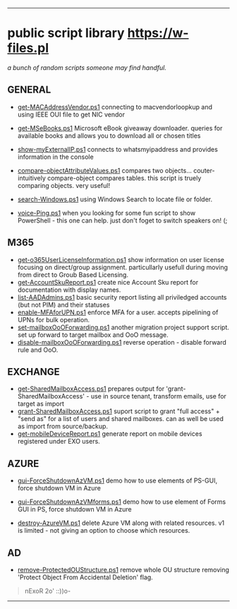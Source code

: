 **************************************************************
#  public script library https://w-files.pl

*a bunch of random scripts someone may find handful.*

## GENERAL 
  * [get-MACAddressVendor.ps1](https://github.com/nExoRek/eN-Lib/blob/master/get-MACAddressVendor.ps1) 
    connecting to macvendorloopkup and using IEEE OUI file to get NIC vendor
  
  * [get-MSeBooks.ps1](https://github.com/nExoRek/eN-Lib/blob/master/get-MSeBooks.ps1) 
    Microsoft eBook giveaway downloader. queries for available books and allows 
      you to download all or chosen titles

  * [show-myExternalIP.ps1](https://github.com/nExoRek/eN-Lib/blob/master/show-myExternalIP.ps1) 
    connects to whatsmyipaddress and provides information in the console

  * [compare-objectAttributeValues.ps1](https://github.com/nExoRek/eN-Lib/blob/master/compare-objectAttributeValues.ps1)
    compares two objects... couter-intuitively compare-object compares tables. this script is truely comparing objects. very useful!

  * [search-Windows.ps1](https://github.com/nExoRek/eN-Lib/blob/master/search-Windows.ps1)
    using Windows Search to locate file or folder.

  * [voice-Ping.ps1](https://github.com/nExoRek/eN-Lib/blob/master/voice-Ping.ps1)
    when you looking for some fun script to show PowerShell - this one can help. just don't foget to switch speakers on! (;

## M365
  * [get-o365UserLicenseInformation.ps1](https://github.com/nExoRek/eN-Lib/blob/master/get-o365UserLicenseInformation.ps1)
    show information on user license focusing on direct/group assignment. particullarly
      usefull during moving from direct to Groub Based Licensing.
  * [get-AccountSkuReport.ps1](https://github.com/nExoRek/eN-Lib/blob/master/get-AccountSkuReport.ps1)
    create nice Account Sku report for documentation with display names.
  * [list-AADAdmins.ps1](https://github.com/nExoRek/eN-Lib/blob/master/list-AADAdmins.ps1)
    basic security report listing all priviledged accounts (but not PIM) and their statuses
  * [enable-MFAforUPN.ps1](https://github.com/nExoRek/eN-Lib/blob/master/enable-MFAforUPN.ps1)
    enforce MFA for a user. accepts pipelining of UPNs for bulk operation.
  * [set-mailboxOoOForwarding.ps1](https://github.com/nExoRek/eN-Lib/blob/master/set-mailboxOoOForwarding.ps1)
    another migration project support script. set up forward to target mailbox and OoO message. 
  * [disable-mailboxOoOForwarding.ps1](https://github.com/nExoRek/eN-Lib/blob/master/disable-mailboxOoOForwarding.ps1)
    reverse operation - disable forward rule and OoO.

## EXCHANGE
  * [get-SharedMailboxAccess.ps1](https://github.com/nExoRek/eN-Lib/blob/master/Get-SharedMailboxAccess.ps1) 
    prepares output for 'grant-SharedMailboxAccess' - use in source tenant, transform emails, use for target as import
  * [grant-SharedMailboxAccess.ps1](https://github.com/nExoRek/eN-Lib/blob/master/grant-SharedMailboxAccess.ps1) 
    suport script to grant "full access" + "send as" for a list of users and shared mailboxes. can as well be used as 
    import from source/backup.
  * [get-mobileDeviceReport.ps1](https://github.com/nExoRek/eN-Lib/blob/master/get-mobileDeviceReport.ps1)
    generate report on mobile devices registered under EXO users.

## AZURE
  * [gui-ForceShutdownAzVM.ps1](https://github.com/nExoRek/eN-Lib/blob/master/gui-ForceShutdownAzVM.ps1)
    demo how to use elements of PS-GUI, force shutdown VM in Azure

  * [gui-ForceShutdownAzVMforms.ps1](https://github.com/nExoRek/eN-Lib/blob/master/gui-ForceShutdownAzVMforms.ps1)
    demo how to use element of Forms GUI in PS, force shutdown VM in Azure

  * [destroy-AzureVM.ps1](https://github.com/nExoRek/eN-Lib/blob/master/destroy-AzureVM.ps1)
    delete Azure VM along with related resources. v1 is limited - not giving an option to choose which resources. 

## AD
  * [remove-ProtectedOUStructure.ps1](https://github.com/nExoRek/eN-Lib/blob/master/remove-ProtectedOUStructure.ps1)
    remove whole OU structure removing 'Protect Object From Accidental Deletion' flag.
    
> nExoR 2o' ::))o-
  
**************************************************************
